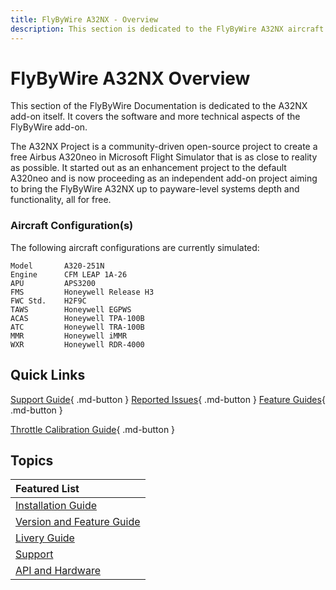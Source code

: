 ```yaml
---
title: FlyByWire A32NX - Overview 
description: This section is dedicated to the FlyByWire A32NX aircraft and its features.
---
```


<link rel="stylesheet" href="../../stylesheets/toc-tables.css">

# FlyByWire A32NX Overview

This section of the FlyByWire Documentation is dedicated to the A32NX add-on itself. It covers the software and more technical aspects of the FlyByWire add-on.

The A32NX Project is a community-driven open-source project to create a free Airbus A320neo in Microsoft Flight Simulator that is as close to reality as possible. It started out as an enhancement project to the default A320neo and is now proceeding as an independent add-on project aiming to bring the FlyByWire A32NX up to payware-level systems depth and functionality, all for free.

### **Aircraft Configuration(s)**

The following aircraft configurations are currently simulated:

```title="Simulated Hardware"
Model       A320-251N
Engine      CFM LEAP 1A-26
APU         APS3200
FMS         Honeywell Release H3
FWC Std.    H2F9C
TAWS        Honeywell EGPWS
ACAS        Honeywell TPA-100B
ATC         Honeywell TRA-100B
MMR         Honeywell iMMR
WXR         Honeywell RDR-4000
```

## Quick Links

[Support Guide](support/index.md){ .md-button } [Reported Issues](support/reported-issues.md){ .md-button } [Feature Guides](feature-guides/index.md){ .md-button }

[Throttle Calibration Guide](feature-guides/flypados3/throttle-calibration.md){ .md-button }

##  Topics

| Featured List                                |
| :----                                        |
| [Installation Guide](installation.md)        |
| [Version and Feature Guide](fbw-versions.md) |
| [Livery Guide](liveries.md)                  |
| [Support](support/index.md)                  |
| [API and Hardware](a32nx-api)                |



